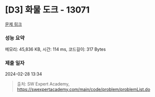 # [D3] 화물 도크 - 13071 

[문제 링크](https://swexpertacademy.com/main/code/problem/problemDetail.do?contestProbId=AXxOiEN6SU0DFASZ) 

### 성능 요약

메모리: 45,836 KB, 시간: 114 ms, 코드길이: 317 Bytes

### 제출 일자

2024-02-28 13:34



> 출처: SW Expert Academy, https://swexpertacademy.com/main/code/problem/problemList.do